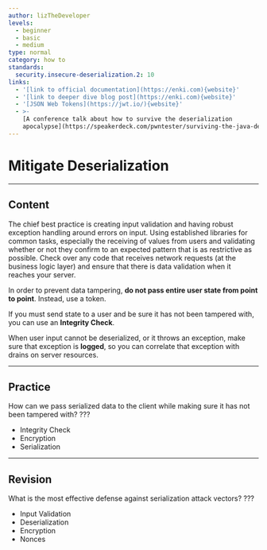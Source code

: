 ```yaml
---
author: lizTheDeveloper
levels:
  - beginner
  - basic
  - medium
type: normal
category: how to
standards:
  security.insecure-deserialization.2: 10
links:
  - '[link to official documentation](https://enki.com){website}'
  - '[link to deeper dive blog post](https://enki.com){website}'
  - '[JSON Web Tokens](https://jwt.io/){website}'
  - >-
    [A conference talk about how to survive the deserialization
    apocalypse](https://speakerdeck.com/pwntester/surviving-the-java-deserialization-apocalypse){website}
---
```


# Mitigate Deserialization


---

## Content

The chief best practice is creating input validation and having robust exception handling around errors on input. Using established libraries for common tasks, especially the receiving of values from users and validating whether or not they confirm to an expected pattern that is as restrictive as possible. Check over any code that receives network requests (at the business logic layer) and ensure that there is data validation when it reaches your server.

In order to prevent data tampering, **do not pass entire user state from point to point**. Instead, use a token.

If you must send state to a user and be sure it has not been tampered with, you can use an **Integrity Check**.

When user input cannot be deserialized, or it throws an exception, make sure that exception is **logged**, so you can correlate that exception with drains on server resources.


---

## Practice

How can we pass serialized data to the client while making sure it has not been tampered with?
???

* Integrity Check
* Encryption
* Serialization


---

## Revision

What is the most effective defense against serialization attack vectors?
???

* Input Validation
* Deserialization
* Encryption
* Nonces
